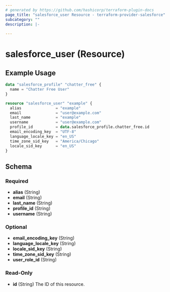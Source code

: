 ```yaml
---
# generated by https://github.com/hashicorp/terraform-plugin-docs
page_title: "salesforce_user Resource - terraform-provider-salesforce"
subcategory: ""
description: |-
  
---
```


# salesforce_user (Resource)



## Example Usage

```terraform
data "salesforce_profile" "chatter_free" {
  name = "Chatter Free User"
}

resource "salesforce_user" "example" {
  alias               = "example"
  email               = "user@example.com"
  last_name           = "example"
  username            = "user@example.com"
  profile_id          = data.salesforce_profile.chatter_free.id
  email_encoding_key  = "UTF-8"
  language_locale_key = "en_US"
  time_zone_sid_key   = "America/Chicago"
  locale_sid_key      = "en_US"
}
```

<!-- schema generated by tfplugindocs -->
## Schema

### Required

- **alias** (String)
- **email** (String)
- **last_name** (String)
- **profile_id** (String)
- **username** (String)

### Optional

- **email_encoding_key** (String)
- **language_locale_key** (String)
- **locale_sid_key** (String)
- **time_zone_sid_key** (String)
- **user_role_id** (String)

### Read-Only

- **id** (String) The ID of this resource.


